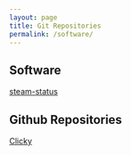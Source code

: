 ```yaml
---
layout: page
title: Git Repositories
permalink: /software/
---
```


## Software

[steam-status](/steam-status)

## Github Repositories

[Clicky](/git)

